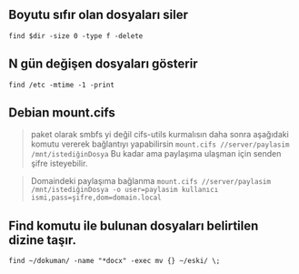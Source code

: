 ## Boyutu sıfır olan dosyaları siler
```find $dir -size 0 -type f -delete```

## N gün değişen dosyaları gösterir
```find /etc -mtime -1 -print```

## Debian mount.cifs
> paket olarak smbfs yi değil cifs-utils kurmalısın daha sonra
> aşağıdaki komutu vererek bağlantıyı yapabilirsin
```mount.cifs //server/paylasim /mnt/istediğinDosya```
> Bu kadar ama paylaşıma ulaşman için senden şifre isteyebilir.

> Domaindeki paylaşıma bağlanma
```mount.cifs //server/paylasim /mnt/istediğinDosya -o user=paylasim kullanıcı ismi,pass=şifre,dom=domain.local```

## Find komutu ile bulunan dosyaları belirtilen dizine taşır.
```find ~/dokuman/ -name "*docx" -exec mv {} ~/eski/ \;```
